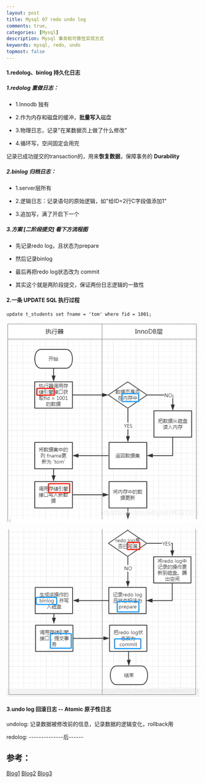 ```yaml
---
layout: post
title: Mysql 07 redo undo log
comments: true,
categories: [Mysql]
description: Mysql 事务和可靠性实现方式
keywords: mysql, redo, undo
topmost: false
---
```




#### 1.redolog、binlog 持久化日志

##### 1.redolog **重做日志**：

- 1.Innodb 独有

- 2.作为内存和磁盘的缓冲，**批量写入**磁盘

- 3.物理日志，记录"在某数据页上做了什么修改"

- 4.循环写，空间固定会用完 

记录已成功提交的transaction的，用来**恢复数据**，保障事务的 **Durability**

##### 2.binlog 归档日志：

- 1.server层所有

- 2.逻辑日志：记录语句的原始逻辑，如"给ID=2行C字段值添加1"

- 3.追加写，满了开启下一个

##### 3.方案 [二阶段提交] 看下方流程图

- 先记录redo log，且状态为prepare

- 然后记录binlog

- 最后再把redo log状态改为 commit

- 其实这个就是两阶段提交，保证两份日志逻辑的一致性

#### 2.一条 UPDATE SQL 执行过程

```
update t_students set fname = 'tom' where fid = 1001;
```

![sql1](/images/posts/2017-07-25-mysql-redo-undo/sql1.png)

![sql2](/images/posts/2017-07-25-mysql-redo-undo/sql2.png)

#### 3.undo log **回滚日志** -- **Atomic** 原子性日志

undolog: 记录数据被修改前的信息，记录数据的逻辑变化，rollback用

redolog: --------------后------








## 参考：

[Blog1](https://blog.csdn.net/qinshi965273101/article/details/103543760)
[Blog2](https://www.cnblogs.com/wswgot/archive/2004/01/13/13373188.html)
[Blog3](https://www.cnblogs.com/f-ck-need-u/archive/2018/05/08/9010872.html)
